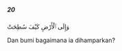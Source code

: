 ##### 20

<span class="ayah">وَإِلَى ٱلْأَرْضِ كَيْفَ سُطِحَتْ</span>

<span class="ayah_translation">Dan bumi bagaimana ia dihamparkan?</span>
